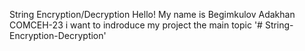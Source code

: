 String Encryption/Decryption Hello! My name is Begimkulov Adakhan COMCEH-23 i want to indroduce my project the main topic '# String-Encryption-Decryption'
